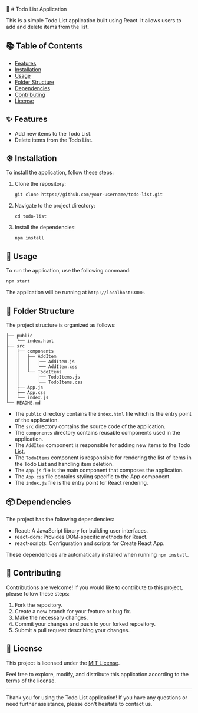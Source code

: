 📝 # Todo List Application

This is a simple Todo List application built using React. It allows users to add and delete items from the list.

## 📚 Table of Contents

- [Features](#features)
- [Installation](#installation)
- [Usage](#usage)
- [Folder Structure](#folder-structure)
- [Dependencies](#dependencies)
- [Contributing](#contributing)
- [License](#license)

## ✨ Features

- Add new items to the Todo List.
- Delete items from the Todo List.

## ⚙️ Installation

To install the application, follow these steps:

1. Clone the repository:
   ```
   git clone https://github.com/your-username/todo-list.git
   ```

2. Navigate to the project directory:
   ```
   cd todo-list
   ```

3. Install the dependencies:
   ```
   npm install
   ```

## 🚀 Usage

To run the application, use the following command:
```
npm start
```

The application will be running at `http://localhost:3000`.

## 📁 Folder Structure

The project structure is organized as follows:

```
├── public
│   └── index.html
├── src
│   ├── components
│   │   ├── AddItem
│   │   │   ├── AddItem.js
│   │   │   └── AddItem.css
│   │   └── TodoItems
│   │       ├── TodoItems.js
│   │       └── TodoItems.css
│   ├── App.js
│   ├── App.css
│   └── index.js
└── README.md
```

- The `public` directory contains the `index.html` file which is the entry point of the application.
- The `src` directory contains the source code of the application.
- The `components` directory contains reusable components used in the application.
- The `AddItem` component is responsible for adding new items to the Todo List.
- The `TodoItems` component is responsible for rendering the list of items in the Todo List and handling item deletion.
- The `App.js` file is the main component that composes the application.
- The `App.css` file contains styling specific to the App component.
- The `index.js` file is the entry point for React rendering.

## 📦 Dependencies

The project has the following dependencies:

- React: A JavaScript library for building user interfaces.
- react-dom: Provides DOM-specific methods for React.
- react-scripts: Configuration and scripts for Create React App.

These dependencies are automatically installed when running `npm install`.

## 🤝 Contributing

Contributions are welcome! If you would like to contribute to this project, please follow these steps:

1. Fork the repository.
2. Create a new branch for your feature or bug fix.
3. Make the necessary changes.
4. Commit your changes and push to your forked repository.
5. Submit a pull request describing your changes.

## 📄 License

This project is licensed under the [MIT License](LICENSE).

Feel free to explore, modify, and distribute this application according to the terms of the license.

---

Thank you for using the Todo List application! If you have any questions or need further assistance, please don't hesitate to contact us.